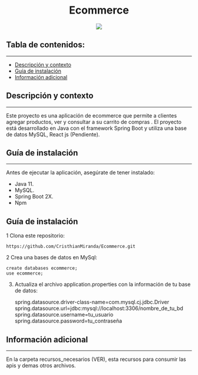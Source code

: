 


<h1 align="center"> Ecommerce</h1>
<p align="center"><img src="https://i.postimg.cc/DyhW1wJ7/logo.png"/></p> 

## Tabla de contenidos:
---


- [Descripción y contexto](#descripción-y-contexto)
- [Guía de instalación](#guía-de-instalación)
- [Información adicional](#información-adicional)


## Descripción y contexto
---
Este proyecto es una aplicación de ecommerce que permite a  clientes agregar productos, ver y consultar a su carrito de compras . El proyecto está desarrollado en Java con el framework Spring Boot y utiliza una base de datos MySQL, React js (Pendiente).


## Guía de instalación
---
Antes de ejecutar la aplicación, asegúrate de tener instalado:

- Java 11.
- MySQL.
- Spring Boot 2X.
- Npm

## Guía de instalación
1 Clona este repositorio: 

    https://github.com/CristhianMiranda/Ecommerce.git

2 Crea una bases de datos en MySql:

    create databases ecommerce;
    use ecommerce;

3. Actualiza el archivo application.properties con la información de tu base de datos: 

    
    spring.datasource.driver-class-name=com.mysql.cj.jdbc.Driver
    spring.datasource.url=jdbc:mysql://localhost:3306/nombre_de_tu_bd
    spring.datasource.username=tu_usuario
    spring.datasource.password=tu_contraseña


## Información adicional
---
En la carpeta recursos_necesarios (VER), esta recursos para consumir las apis y demas otros archivos.


